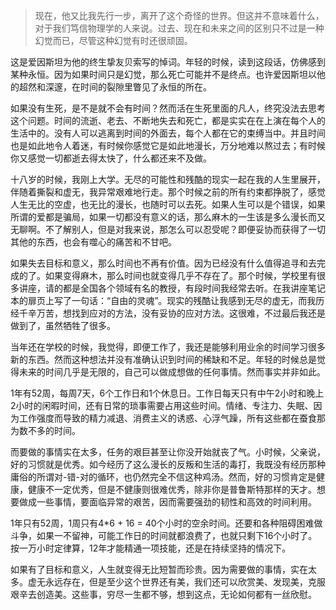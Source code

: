 > 现在，他又比我先行一步，离开了这个奇怪的世界。但这并不意味着什么，对于我们笃信物理学的人来说。过去、现在和未来之间的区别只不过是一种幻觉而已，尽管这种幻觉有时还很顽固。

这是爱因斯坦为他的终生挚友贝索写的悼词。年轻的时候，读到这段话，仿佛感到某种永恒。因为如果时间只是幻觉，那么死亡可能并不是终点。也许爱因斯坦以他的超然和深邃，在时间的裂隙里瞥见了永恒的所在。

如果没有生死，是不是就不会有时间？然而活在生死里面的凡人，终究没法去思考这个问题。时间的流逝、老去、不断地失去和死亡，都是实实在在上演在每个人的生活中的。没有人可以逃离到时间的外面去，每个人都在它的束缚当中。并且时间也是如此地令人着迷，有时候你感觉它是如此地漫长，万分地难以熬过去；有时候你又感觉一切都逝去得太快了，什么都还来不及做。

十八岁的时候，我刚上大学。无尽的可能性和残酷的现实一起在我的人生里展开，伴随着撕裂和虚无，我异常艰难地行走。那个时候之前的所有约束都挣脱了，感觉人生无比的空虚，也无比的漫长，也随时可以去死。如果人生可以是个错误，如果所谓的爱都是骗局，如果一切都没有意义的话，那么麻木的一生该是多么漫长而又无聊啊。不了解别人，但是对我来说，那怎么可以忍受呢？即便妥协而获得了一切其他的东西，也会有噬心的痛苦和不甘吧。

如果失去目标和意义，那么时间也不再有价值。因为已经没有什么值得追寻和去完成的了。如果变得麻木，那么时间也就变得几乎不存在了。那个时候，学校里有很多讲座，请的都是全国各个领域有名的教授，有段时间我经常去听。在我讲座笔记本的扉页上写了一句话：“自由的灵魂”。现实的残酷让我感到无尽的虚无，而我历经千辛万苦，想找到应对的方法，没有妥协的应对方法。这很难，不过最后我还是做到了，虽然牺牲了很多。

当年还在学校的时候，我觉得，即便工作了，我还是能够利用业余的时间学习很多新的东西。然而这种想法并没有准确认识到时间的稀缺和不足。年轻的时候总是觉得未来的时间几乎是无限的，自己可以做成想做的任何事情。然而事实并非如此。

1年有52周，每周7天，6个工作日和1个休息日。工作日每天只有中午2小时和晚上2小时的闲暇时间，还有日常的琐事需要占用这些时间。情绪、专注力、失眠、因为工作强度而导致的精力减退、消费主义的诱惑、心浮气躁，所有这些都在蚕食那为数不多的时间。

而要做的事情实在太多，任务的艰巨甚至让你没开始就丧了气。小时候，父亲说，好的习惯就是优秀。如今经历了这么漫长的反叛和生活的毒打，我既没有经历那种庸俗的所谓对-错-对的循环，也仍然完全不信这种鸡汤。然而，好的习惯肯定是健康，健康不一定优秀，但是不健康则很难优秀，除非你是普鲁斯特那样的天才。想要做成一些事情，要面临异常的艰苦，因而需要强劲的韧性和高效的时间利用。

1年只有52周，1周只有4*6 + 16 = 40个小时的空余时间。还要和各种阻碍困难做斗争，如果一不留神，可能工作日的时间就都浪费了，也就只剩下16个小时了。按一万小时定律算，12年才能精通一项技能，还是在持续坚持的情况下。

如果有了目标和意义，人生就变得无比短暂而珍贵。因为需要做的事情，实在太多。虚无永远存在，但是至少这个世界还有美，我们还可以欣赏美、发现美，克服艰辛去创造美。这些事，穷尽一生都不够，想到这点，无论如何都有一丝欣慰。













